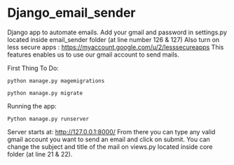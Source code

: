 # Django_email_sender
Django app to automate emails.
Add your gmail and password in settings.py located inside email_sender folder (at line number 126 & 127)
Also turn on less secure apps : https://myaccount.google.com/u/2/lesssecureapps 
This features enables us to use our gmail account to send mails.

First Thing To Do:
```
python manage.py magemigrations
```

```
python manage.py migrate
```


Running the app:
``` 
Python manage.py runserver
```
Server starts at: http://127.0.0.1:8000/ From there you can type any valid gmail account you want to send an email and click on submit.
You can change the subject and title of the mail on views.py located inside core folder (at line 21 & 22).
